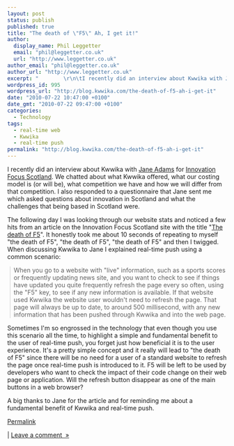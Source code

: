 ```yaml
---
layout: post
status: publish
published: true
title: "The death of \"F5\" Ah, I get it!"
author:
  display_name: Phil Leggetter
  email: "phil@leggetter.co.uk"
  url: "http://www.leggetter.co.uk"
author_email: "phil@leggetter.co.uk"
author_url: "http://www.leggetter.co.uk"
excerpt: "        \r\n\tI recently did an interview about Kwwika with Jane Adams for Innovation Focus Scotland. We chatted about what Kwwika offered, what our costing model is (or will be),\_what competition we have and how we will differ from that competition. I a..."
wordpress_id: 995
wordpress_url: "http://blog.kwwika.com/the-death-of-f5-ah-i-get-it"
date: "2010-07-22 10:47:00 +0100"
date_gmt: "2010-07-22 09:47:00 +0100"
categories:
  - Technology
tags:
  - real-time web
  - Kwwika
  - real-time push
permalink: "http://blog.kwwika.com/the-death-of-f5-ah-i-get-it"
---
```


<p>I recently did an interview about Kwwika with <a href="http://www.jane-adams.com/">Jane Adams</a> for <a href="http://www.scotif.com/">Innovation Focus Scotland</a>. We chatted about what Kwwika offered, what our costing model is (or will be), what competition we have and how we will differ from that competition. I also responded to a questionnaire that Jane sent me which asked questions about innovation in Scotland and what the challenges that being based in Scotland were.</p>
<p>The following day I was looking through our website stats and noticed a few hits from an article on the Innovation Focus Scotland site with the title "<a href="http://www.scotif.com/the-death-of-f5/">The death of F5</a>". It honestly took me about 10 seconds of repeating to myself "the death of F5", "the death of F5", "the death of F5" and then I twigged. When discussing Kwwika to Jane I explained real-time push using a common scenario:</p>
<blockquote class="gmail_quote" style="margin-top: 0px; margin-right: 0px; margin-bottom: 0px; margin-left: 0.8ex; border-left-width: 1px; border-left-color: #cccccc; border-left-style: solid; padding-left: 1ex;"><p>When you go to a website with "live" information, such as a sports scores or frequently updating news site, and you want to check to see if things have updated you quite frequently refresh the page every so often, using the "F5" key, to see if any new information is available. If that website used Kwwika the website user wouldn't need to refresh the page. That page will always be up to date, to around 500 millisecond, with any new information that has been pushed through Kwwika and into the web page.</p></blockquote>
<p>Sometimes I'm so engrossed in the technology that even though you use this scenario all the time, to highlight a simple and fundamental benefit to the user of real-time push, you forget just how beneficial it is to the user experience. It's a pretty simple concept and it really will lead to "the death of F5" since there will be no need for a user of a standard website to refresh the page once real-time push is introduced to it. F5 will be left to be used by developers who want to check the impact of their code change on their web page or application. Will the refresh button disappear as one of the main buttons in a web browser?</p>
<p>A big thanks to Jane for the article and for reminding me about a fundamental benefit of Kwwika and real-time push.</p>
<p><a href="http://blog.kwwika.com/the-death-of-f5-ah-i-get-it">Permalink</a></p>
<p>| <a href="http://blog.kwwika.com/the-death-of-f5-ah-i-get-it#comment">Leave a comment  »</a></p>
